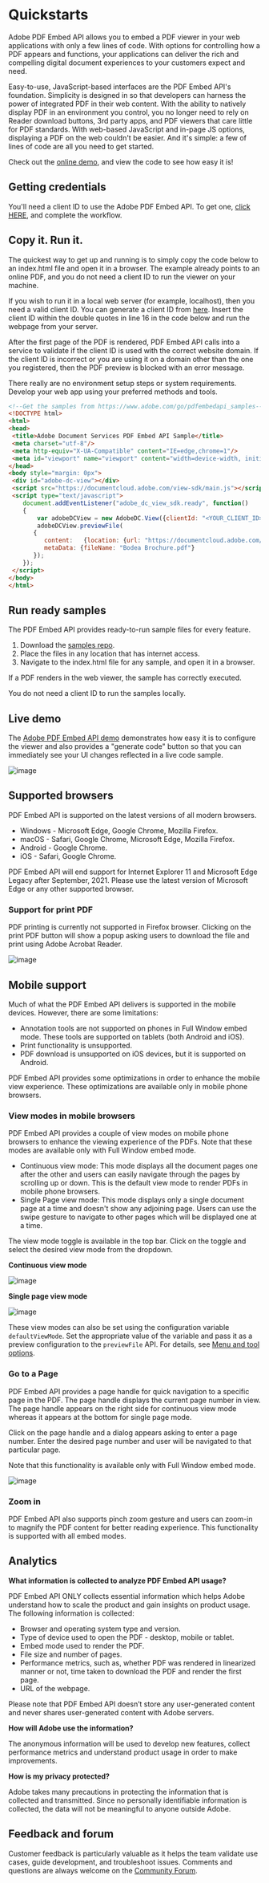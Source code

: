 # Quickstarts
<p>
Adobe PDF Embed API allows you to embed a PDF viewer in your web applications with only a few lines of code. With options for controlling how a PDF appears and functions, your applications can deliver the rich and compelling digital document experiences to your customers expect and need.


Easy-to-use, JavaScript-based interfaces are the PDF Embed API's
foundation. Simplicity is designed in so that developers can harness the
power of integrated PDF in their web content. With the ability to
natively display PDF in an environment you control, you no longer need
to rely on Reader download buttons, 3rd party apps, and PDF viewers that
care little for PDF standards. With web-based JavaScript and in-page JS
options, displaying a PDF on the web couldn't be easier. And it's
simple: a few of lines of code are all you need to get started.
</p>
<InlineAlert slots="text" />

Check out the [online demo](https://www.adobe.com/go/dcviewsdk_demo),
and view the code to see how easy it is!

## Getting credentials

You'll need a client ID to use the Adobe PDF Embed API. To
get one, [click HERE]( https://dc.stage.acrobat.com/dc-integration-creation-app-cdn/main.html?api=pdf-embed-api), and
complete the workflow.

## Copy it. Run it.

The quickest way to get up and running is to simply copy the code below
to an index.html file and open it in a browser. The example already
points to an online PDF, and you do not need a client ID to run the
viewer on your machine.

If you wish to run it in a local web server (for example, localhost),
then you need a valid client ID. You can generate a client ID from
[here](https://dc.stage.acrobat.com/dc-integration-creation-app-cdn/main.html?api=pdf-embed-api). Insert the client
ID within the double quotes in line 16 in the code below and run the
webpage from your server.

<InlineAlert slots="text"/>

After the first page of the PDF is rendered, PDF Embed API calls into a service to validate if the client ID is used with the correct website domain. If the client ID is incorrect or you are using it on a domain other than the one you registered, then the PDF preview is blocked with an error message.

There really are no environment setup steps or system requirements.
Develop your web app using your preferred methods and tools.

```html
<!--Get the samples from https://www.adobe.com/go/pdfembedapi_samples-->
<!DOCTYPE html>
<html>
<head>
 <title>Adobe Document Services PDF Embed API Sample</title>
 <meta charset="utf-8"/>
 <meta http-equiv="X-UA-Compatible" content="IE=edge,chrome=1"/>
 <meta id="viewport" name="viewport" content="width=device-width, initial-scale=1"/>
</head>
<body style="margin: 0px">
 <div id="adobe-dc-view"></div>
 <script src="https://documentcloud.adobe.com/view-sdk/main.js"></script>
 <script type="text/javascript">
    document.addEventListener("adobe_dc_view_sdk.ready", function()
    {
        var adobeDCView = new AdobeDC.View({clientId: "<YOUR_CLIENT_ID>", divId: "adobe-dc-view"});
        adobeDCView.previewFile(
       {
          content:   {location: {url: "https://documentcloud.adobe.com/view-sdk-demo/PDFs/Bodea Brochure.pdf"}},
          metaData: {fileName: "Bodea Brochure.pdf"}
       });
    });
 </script>
</body>
</html>
```

## Run ready samples

The PDF Embed API provides ready-to-run sample files for every feature.

1.  Download the [samples repo](https://www.adobe.com/go/pdfembedapi_samples).
2.  Place the files in any location that has internet access.
3.  Navigate to the index.html file for any sample, and open it in a
    browser.

If a PDF renders in the web viewer, the sample has correctly executed.

<InlineAlert slots="text"/>

You do not need a client ID to run the samples locally.

## Live demo

The [Adobe PDF Embed API
demo](https://www.adobe.com/go/dcviewsdk_demo) demonstrates how easy it
is to configure the viewer and also provides a "generate code" button so
that you can immediately see your UI changes reflected in a live code
sample.

![image](../images/playground.png)

## Supported browsers

PDF Embed API is supported on the latest versions of all modern
browsers.

-   Windows - Microsoft Edge, Google Chrome, Mozilla Firefox.
-   macOS - Safari, Google Chrome, Microsoft Edge, Mozilla Firefox.
-   Android - Google Chrome.
-   iOS - Safari, Google Chrome.

<InlineAlert slots="text"/>

PDF Embed API will end support for Internet Explorer 11 and Microsoft Edge Legacy after September, 2021. Please use the latest version of Microsoft Edge or any other supported browser.

### Support for print PDF

PDF printing is currently not supported in Firefox browser. Clicking on the print PDF button will show a popup asking users to download the file and print using Adobe Acrobat Reader.

![image](../images/print_unsupported_FF.png)

## Mobile support

Much of what the PDF Embed API delivers is supported in the mobile
devices. However, there are some limitations:

-   Annotation tools are not supported on phones in Full Window embed
    mode. These tools are supported on tablets (both Android and iOS).
-   Print functionality is unsupported.
-   PDF download is unsupported on iOS devices, but it is supported on
    Android.

PDF Embed API provides some optimizations in order to enhance the mobile
view experience. These optimizations are available only in mobile phone
browsers.

### View modes in mobile browsers

PDF Embed API provides a couple of view modes on mobile phone browsers
to enhance the viewing experience of the PDFs. Note that these modes are
available only with Full Window embed mode.

-   Continuous view mode: This mode displays all the document pages one
    after the other and users can easily navigate through the pages by
    scrolling up or down. This is the default view mode to render PDFs
    in mobile phone browsers.
-   Single Page view mode: This mode displays only a single document
    page at a time and doesn't show any adjoining page. Users can use
    the swipe gesture to navigate to other pages which will be displayed
    one at a time.

The view mode toggle is available in the top bar. Click on the toggle
and select the desired view mode from the dropdown.

**Continuous view mode**

![image](../images/continuous_mode.png)

**Single page view mode**

![image](../images/single_page_mode.png)

These view modes can also be set using the configuration variable
`defaultViewMode`. Set the appropriate value of the variable and pass it
as a preview configuration to the `previewFile` API. For details, see
[Menu and tool options](./howtos_ui.md#menu-and-tool-options).

### Go to a Page

PDF Embed API provides a page handle for quick navigation to a specific
page in the PDF. The page handle displays the current page number in
view. The page handle appears on the right side for continuous view mode
whereas it appears at the bottom for single page mode.

Click on the page handle and a dialog appears asking to enter a page
number. Enter the desired page number and user will be navigated to that
particular page.

Note that this functionality is available only with Full Window embed
mode.

![image](../images/goto_page.png)

### Zoom in

PDF Embed API also supports pinch zoom gesture and users can zoom-in to
magnify the PDF content for better reading experience. This
functionality is supported with all embed modes.

## Analytics

**What information is collected to analyze PDF Embed API usage?**

PDF Embed API ONLY collects essential information which helps Adobe understand how to scale the product and gain insights on product usage. The following information is collected:

-   Browser and operating system type and version.
-   Type of device used to open the PDF - desktop, mobile or tablet.
-   Embed mode used to render the PDF.
-   File size and number of pages.
-   Performance metrics, such as, whether PDF was rendered in linearized manner or not, time taken to download the PDF and render the first page.
-   URL of the webpage.

Please note that PDF Embed API doesn’t store any user-generated content and never shares user-generated content with Adobe servers.

**How will Adobe use the information?**

The anonymous information will be used to develop new features, collect performance metrics and understand product usage in order to make improvements.

**How is my privacy protected?**

Adobe takes many precautions in protecting the information that is collected and transmitted. Since no personally identifiable information is collected, the data will not be meaningful to anyone outside Adobe.

## Feedback and forum

Customer feedback is particularly valuable as it helps the team validate
use cases, guide development, and troubleshoot issues. Comments and
questions are always welcome on the [Community
Forum](https://community.adobe.com/t5/Document-Cloud-SDK/bd-p/Document-Cloud-SDK).
